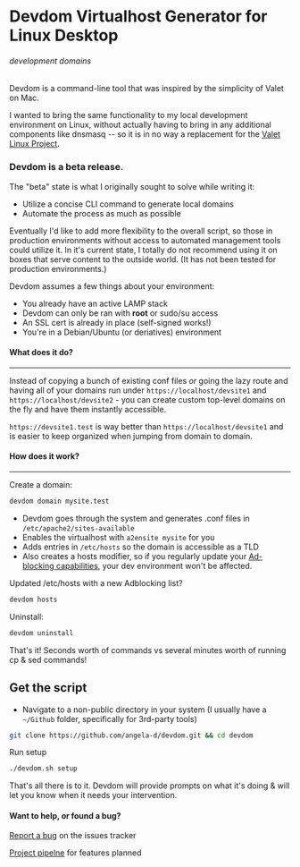 # Devdom Virtualhost Generator for Linux Desktop
###### *dev*elopment  *dom*ains

Devdom is a command-line tool that was inspired by the simplicity of Valet on Mac.

I wanted to bring the same functionality to my local development environment on Linux, without actually having to bring in any additional components like dnsmasq -- so it is in no way a replacement for the [Valet Linux Project](https://github.com/cpriego/valet-linux).


### Devdom is a beta release.

The "beta" state is what I originally sought to solve while writing it:
* Utilize a concise CLI command to generate local domains
* Automate the process as much as possible

Eventually I'd like to add more flexibility to the overall script, so those in production environments without access to automated management tools could utilize it.  In it's current state, I totally do not recommend using it on boxes that serve content to the outside world.  (It has not been tested for production environments.)

Devdom assumes a few things about your environment:
* You already have an active LAMP stack
* Devdom can only be ran with **root** or sudo/su access
* An SSL cert is already in place (self-signed works!)
* You're in a Debian/Ubuntu (or deriatives) environment


#### What does it do?
***
Instead of copying a bunch of existing conf files *or* going the lazy route and having all of your domains run under `https://localhost/devsite1` and `https://localhost/devsite2` - you can create custom top-level domains on the fly and have them instantly accessible.

`https://devsite1.test` is way better than `https://localhost/devsite1` and is easier to keep organized when jumping from domain to domain.


#### How does it work?
***
Create a domain:
```bash
devdom domain mysite.test
```
* Devdom goes through the system and generates .conf files in `/etc/apache2/sites-available`
* Enables the virtualhost with `a2ensite mysite` for you
* Adds entries in `/etc/hosts` so the domain is accessible as a TLD
* Also creates a hosts modifier, so if you regularly update your [Ad-blocking capabilities](https://github.com/StevenBlack/hosts), your dev environment won't be affected.


Updated /etc/hosts with a new Adblocking list?
```bash
devdom hosts
```


Uninstall:
```bash
devdom uninstall
```

That's it!  Seconds worth of commands vs several minutes worth of running cp & sed commands!


## Get the script
* Navigate to a non-public directory in your system (I usually have a `~/Github` folder, specifically for 3rd-party tools)
```bash
git clone https://github.com/angela-d/devdom.git && cd devdom
```
Run setup
```bash
./devdom.sh setup
```

That's all there is to it.  Devdom will provide prompts on what it's doing & will let you know when it needs your intervention.


#### Want to help, or found a bug?
[Report a bug](../../issues) on the issues tracker

[Project pipelne](../../projects) for features planned
